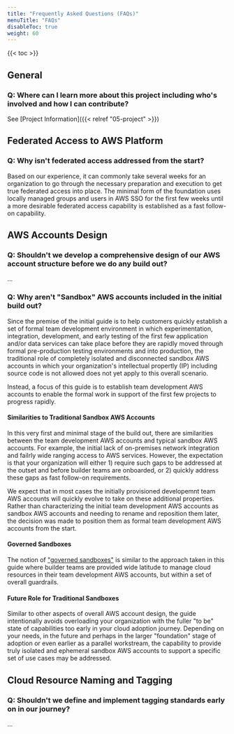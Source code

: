 ```yaml
---
title: "Frequently Asked Questions (FAQs)"
menuTitle: "FAQs"
disableToc: true
weight: 60
---
```


{{< toc >}}

## General

### Q: Where can I learn more about this project including who's involved and how I can contribute?

See [Project Information]({{< relref "05-project" >}})

## Federated Access to AWS Platform

### Q: Why isn't federated access addressed from the start?

Based on our experience, it can commonly take several weeks for an organization to go through the necessary preparation and execution to get true federated access into place. The minimal form of the foundation uses locally managed groups and users in AWS SSO for the first few weeks until a more desirable federated access capability is established as a fast follow-on capability.

## AWS Accounts Design

### Q: Shouldn't we develop a comprehensive design of our AWS account structure before we do any build out?

...

### Q: Why aren't "Sandbox" AWS accounts included in the initial build out?

Since the premise of the initial guide is to help customers quickly establish a set of formal team development environment in which experimentation, integration, development, and early testing of the first few application and/or data services can take place before they are rapidly moved through formal pre-production testing environments and into production, the traditional role of completely isolated and disconnected sandbox AWS accounts in which your organization's intellectual propertly (IP) including source code is not allowed does not yet apply to this overall scenario.

Instead, a focus of this guide is to establish team development AWS accounts to enable the formal work in support of the first few projects to progress rapidly.

#### Similarities to Traditional Sandbox AWS Accounts
In this very first and minimal stage of the build out, there are similarities between the team development AWS accounts and typical sandbox AWS accounts. For example, the initial lack of on-premises network integration and failrly wide ranging access to AWS services. However, the expectation is that your organization will either 1) require such gaps to be addressed at the outset and before builder teams are onboarded, or 2) quickly address these gaps as fast follow-on requirements.

We expect that in most cases the initially provisioned developemnt team AWS accounts will quickly evolve to take on these additional properties. Rather than characterizing the initial team development AWS accounts as sandbox AWS accounts and needing to rename and reposition them later, the decision was made to position them as formal team development AWS accounts from the start.

#### Governed Sandboxes
The notion of ["governed sandboxes"](https://www.flux7.com/blog/aws-best-practice-sandbox-accounts-provide-secure-middle-ground/) is similar to the approach taken in this guide where builder teams are provided wide latitude to manage cloud resources in their team development AWS accounts, but within a set of overall guardrails.

#### Future Role for Traditional Sandboxes
Similar to other aspects of overall AWS account design, the guide intentionally avoids overloading your organization with the fuller "to be" state of capabilities too early in your cloud adoption journey. Depending on your needs, in the future and perhaps in the larger "foundation" stage of adoption or even earlier as a parallel workstream, the capability to provide truly isolated and ephemeral sandbox AWS accounts to support a specific set of use cases may be addressed.

## Cloud Resource Naming and Tagging

### Q: Shouldn't we define and implement tagging standards early on in our journey?

...